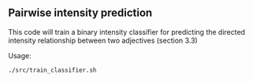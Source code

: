 ## Pairwise intensity prediction

This code will train a binary intensity classifier for predicting the directed intensity relationship between two adjectives (section 3.3)

Usage:

`./src/train_classifier.sh`
